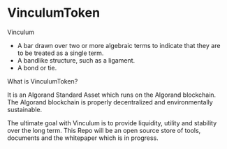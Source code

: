 # VinculumToken

Vinculum
- A bar drawn over two or more algebraic terms to indicate that they are to be treated as a single term.
- A bandlike structure, such as a ligament.
- A bond or tie.




What is VinculumToken?

It is an Algorand Standard Asset which runs on the Algorand blockchain. The Algorand blockchain is properly decentralized and environmentally sustainable.

The ultimate goal with Vinculum is to provide liquidity, utility and stability over the long term. This Repo will be an open source store of tools, documents and the whitepaper which is in progress.
